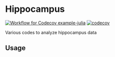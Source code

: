 # Hippocampus
[![Workflow for Codecov example-julia](https://github.com/grero/Hippocampus.jl/actions/workflows/ci.yml/badge.svg)](https://github.com/grero/Hippocampus.jl/actions/workflows/ci.yml)
[![codecov](https://codecov.io/gh/grero/Hippocampus.jl/graph/badge.svg?token=taINgcfrYi)](https://codecov.io/gh/grero/Hippocampus.jl)

Various codes to analyze hippocampus data

## Usage